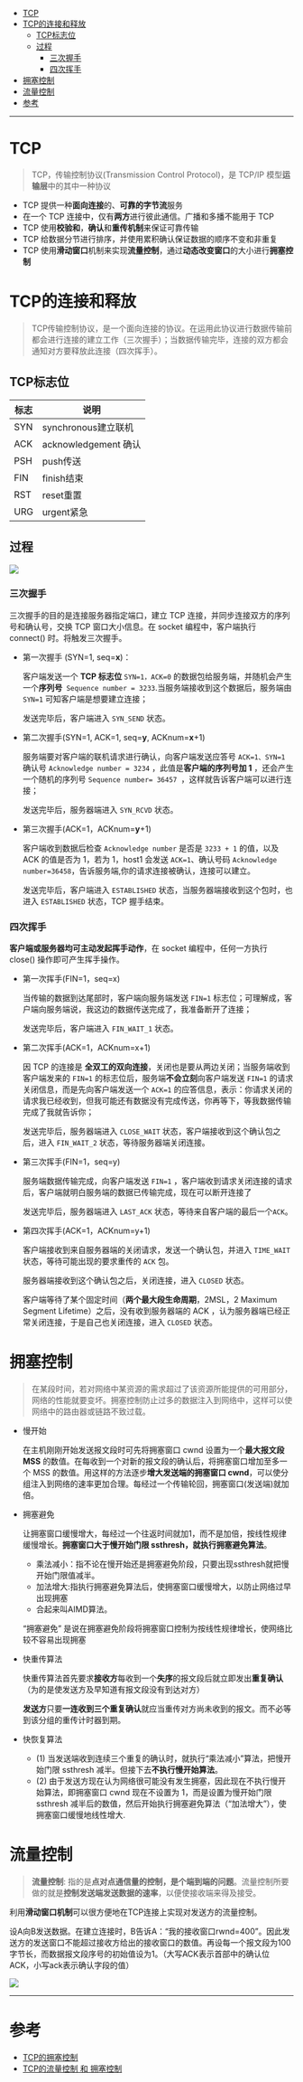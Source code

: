- [TCP](#tcp)
- [TCP的连接和释放](#tcp%E7%9A%84%E8%BF%9E%E6%8E%A5%E5%92%8C%E9%87%8A%E6%94%BE)
  - [TCP标志位](#tcp%E6%A0%87%E5%BF%97%E4%BD%8D)
  - [过程](#%E8%BF%87%E7%A8%8B)
    - [三次握手](#%E4%B8%89%E6%AC%A1%E6%8F%A1%E6%89%8B)
    - [四次挥手](#%E5%9B%9B%E6%AC%A1%E6%8C%A5%E6%89%8B)
- [拥塞控制](#%E6%8B%A5%E5%A1%9E%E6%8E%A7%E5%88%B6)
- [流量控制](#%E6%B5%81%E9%87%8F%E6%8E%A7%E5%88%B6)
- [参考](#%E5%8F%82%E8%80%83)

---
# TCP 

> TCP，传输控制协议(Transmission Control Protocol)，是 TCP/IP 模型**运输层**中的其中一种协议

- TCP 提供一种**面向连接**的、**可靠的字节流**服务
- 在一个 TCP 连接中，仅有**两方**进行彼此通信。广播和多播不能用于 TCP
- TCP 使用**校验和**，**确认**和**重传机制**来保证可靠传输
- TCP 给数据分节进行排序，并使用累积确认保证数据的顺序不变和非重复
- TCP 使用**滑动窗口**机制来实现**流量控制**，通过**动态改变窗口**的大小进行**拥塞控制**

# TCP的连接和释放

> TCP传输控制协议，是一个面向连接的协议。在运用此协议进行数据传输前都会进行连接的建立工作（三次握手）；当数据传输完毕，连接的双方都会通知对方要释放此连接（四次挥手）。

## TCP标志位

  | 标志 | 说明                 |
  | ---- | --------------------|
  | SYN  | synchronous建立联机  |
  | ACK  | acknowledgement 确认 |
  | PSH  | push传送             |
  | FIN  | finish结束           |
  | RST  | reset重置            |
  | URG  | urgent紧急           |

## 过程

  ![](./img/tcp.gif)

### 三次握手
  
  三次握手的目的是连接服务器指定端口，建立 TCP 连接，并同步连接双方的序列号和确认号，交换 TCP 窗口大小信息。在 socket 编程中，客户端执行 connect() 时。将触发三次握手。

  - 第一次握手 (SYN=1, seq=**x**)：
    
    客户端发送一个 **TCP 标志位** `SYN=1，ACK=0` 的数据包给服务端，并随机会产生一个**序列号**` Sequence number = 3233`.当服务端接收到这个数据后，服务端由 `SYN=1` 可知客户端是想要建立连接；

    发送完毕后，客户端进入 `SYN_SEND` 状态。
    
  - 第二次握手(SYN=1, ACK=1, seq=**y**, ACKnum=**x**+1)

    服务端要对客户端的联机请求进行确认，向客户端发送应答号 `ACK=1、SYN=1`
    确认号 `Acknowledge number = 3234` ，此值是**客户端的序列号加 1** ，还会产生一个随机的序列号 `Sequence number= 36457 `，这样就告诉客户端可以进行连接；

    发送完毕后，服务器端进入 `SYN_RCVD` 状态。

  - 第三次握手(ACK=1，ACKnum=**y**+1)
  
    客户端收到数据后检查 `Acknowledge number` 是否是 `3233 + 1` 的值，以及 ACK 的值是否为 1，若为 1，host1 会发送 `ACK=1`、确认号码 `Acknowledge number=36458`，告诉服务端,你的请求连接被确认，连接可以建立。

    发送完毕后，客户端进入 `ESTABLISHED` 状态，当服务器端接收到这个包时，也进入 `ESTABLISHED` 状态，TCP 握手结束。

### 四次挥手

  **客户端或服务器均可主动发起挥手动作**，在 socket 编程中，任何一方执行 close() 操作即可产生挥手操作。
  
  - 第一次挥手(FIN=1，seq=x)
  
    当传输的数据到达尾部时，客户端向服务端发送 `FIN=1` 标志位；可理解成，客户端向服务端说，我这边的数据传送完成了，我准备断开了连接；

    发送完毕后，客户端进入 `FIN_WAIT_1` 状态。

  - 第二次挥手(ACK=1，ACKnum=x+1)

    因 TCP 的连接是 **全双工的双向连接**，关闭也是要从两边关闭；当服务端收到客户端发来的 `FIN=1` 的标志位后，服务端**不会立刻**向客户端发送 `FIN=1` 的请求关闭信息，而是先向客户端发送一个 `ACK=1` 的应答信息，表示：你请求关闭的请求我已经收到，但我可能还有数据没有完成传送，你再等下，等我数据传输完成了我就告诉你；

    发送完毕后，服务器端进入 `CLOSE_WAIT` 状态，客户端接收到这个确认包之后，进入 `FIN_WAIT_2` 状态，等待服务器端关闭连接。
    
  - 第三次挥手(FIN=1，seq=y)
  
    服务端数据传输完成，向客户端发送 `FIN=1` ，客户端收到请求关闭连接的请求后，客户端就明白服务端的数据已传输完成，现在可以断开连接了

    发送完毕后，服务器端进入 `LAST_ACK` 状态，等待来自客户端的最后一个`ACK`。

  - 第四次挥手(ACK=1，ACKnum=y+1)

    客户端接收到来自服务器端的关闭请求，发送一个确认包，并进入 `TIME_WAIT` 状态，等待可能出现的要求重传的 `ACK` 包。

    服务器端接收到这个确认包之后，关闭连接，进入 `CLOSED` 状态。

    客户端等待了某个固定时间（**两个最大段生命周期**，2MSL，2 Maximum Segment Lifetime）之后，没有收到服务器端的 ACK ，认为服务器端已经正常关闭连接，于是自己也关闭连接，进入 `CLOSED` 状态。

# 拥塞控制

> 在某段时间，若对网络中某资源的需求超过了该资源所能提供的可用部分，网络的性能就要变坏。拥塞控制防止过多的数据注入到网络中，这样可以使网络中的路由器或链路不致过载。

- 慢开始

  在主机刚刚开始发送报文段时可先将拥塞窗口 cwnd 设置为一个**最大报文段 MSS** 的数值。在每收到一个对新的报文段的确认后，将拥塞窗口增加至多一个 MSS 的数值。用这样的方法逐步**增大发送端的拥塞窗口 cwnd**，可以使分组注入到网络的速率更加合理。每经过一个传输轮回，拥塞窗口(发送端)就加倍。

- 拥塞避免
  
  让拥塞窗口缓慢增大，每经过一个往返时间就加1，而不是加倍，按线性规律缓慢增长。**拥塞窗口大于慢开始门限 ssthresh，就执行拥塞避免算法**。
  - 乘法减小：指不论在慢开始还是拥塞避免阶段，只要出现ssthresh就把慢开始门限值减半。
  - 加法增大:指执行拥塞避免算法后，使拥塞窗口缓慢增大，以防止网络过早出现拥塞
  - 合起来叫AIMD算法。

  “拥塞避免” 是说在拥塞避免阶段将拥塞窗口控制为按线性规律增长，使网络比较不容易出现拥塞

- 快重传算法
  
  快重传算法首先要求**接收方**每收到一个**失序**的报文段后就立即发出**重复确认**（为的是使发送方及早知道有报文段没有到达对方）
  
  **发送方**只要**一连收到三个重复确认**就应当重传对方尚未收到的报文。而不必等到该分组的重传计时器到期。

- 快恢复算法

  - (1) 当发送端收到连续三个重复的确认时，就执行“乘法减小”算法，把慢开始门限 ssthresh 减半。但接下去**不执行慢开始算法**。
  - (2) 由于发送方现在认为网络很可能没有发生拥塞，因此现在不执行慢开始算法，即拥塞窗口 cwnd 现在不设置为 1，而是设置为慢开始门限 ssthresh 减半后的数值，然后开始执行拥塞避免算法（“加法增大”），使拥塞窗口缓慢地线性增大.

# 流量控制

> **流量控制**: 指的是**点对点通信量的控制，是个端到端的问题**。流量控制所要做的就是**控制发送端发送数据的速率**，以便使接收端来得及接受。

利用**滑动窗口机制**可以很方便地在TCP连接上实现对发送方的流量控制。

设A向B发送数据。在建立连接时，B告诉A：“我的接收窗口rwnd=400”。因此发送方的发送窗口不能超过接收方给出的接收窗口的数值。再设每一个报文段为100字节长，而数据报文段序号的初始值设为1。（大写ACK表示首部中的确认位ACK，小写ack表示确认字段的值）

![](./img/SouthEast.jpg)

---
# 参考

- [TCP的拥塞控制](https://zhangbinalan.gitbooks.io/protocol/content/tcpde_yong_sai_kong_zhi.html)
- [TCP的流量控制 和 拥塞控制](https://www.jianshu.com/p/bd141e76bc8b)